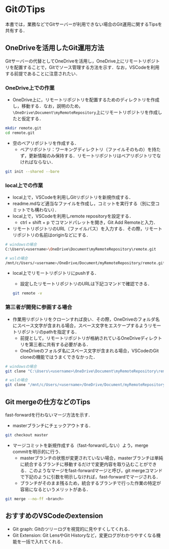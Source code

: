 # GitのTips

本書では，業務などでGitサーバーが利用できない場合のGit運用に関するTipsを共有する．

## OneDriveを活用したGit運用方法

Gitサーバーの代替としてOneDriveを活用し，OneDrive上にリモートリポジトリを配置することで，Gitでソース管理する方法を示す．なお，VSCodeを利用する前提であることに注意されたい．

### OneDrive上での作業

- OneDrive上に，リモートリポジトリを配置するためのディレクトリを作成し，移動する．なお，説明のため，`\OneDrive\Document\myRemoteRepository`上にリモートリポジトリを作成したと仮定する．

```sh
mkdir remote.git
cd remote.git
```

- 空のベアリポジトリを作成する．
  - ベアリポジトリ：ワーキングディレクトリ（ファイルそのもの）を持たず，更新情報のみ保持する．リモートリポジトリはベアリポジトリでなければならない．

```sh
git init --shared --bare
```

### local上での作業

- local上で，VSCodeを利用しGitリポジトリを新規作成する．
- readme.mdなど適当なファイルを作成し，コミットを実行する（別に空コミットでも構わない）．
- local上で，VSCodeを利用しremote repositoryを設定する．
  - ctrl + shift + p でコマンドパレットを開き，Git Add Remoteと入力．
- リモートリポジトリのURL（ファイルパス）を入力する．その際，リモートリポジトリの名前はoriginなどにする．

```sh
# windowsの場合
C:\Users\<username>\OneDrive\Document\myRemoteRepository\remote.git

# wslの場合
/mnt/c/Users/<username>/OneDrive/Document/myRemoteRepository/remote.git
```

- local上でリモートリポジトリにpushする．
  - 設定したリモートリポジトリのURLは下記コマンドで確認できる．
 
  ```sh
  git remote -v
  ```
### 第三者が開発に参画する場合
- 作業用リポジトリをクローンすれば良い．その際，OneDriveのフォルダ名にスペース文字が含まれる場合，スペース文字をエスケープするようリモートリポジトリのpathを指定する．
  - 前提として，リモートリポジトリが格納されているOneDriveディレクトリを第三者に共有する必要がある．
  - OneDriveのフォルダ名にスペース文字が含まれる場合，VSCodeのGit cloneの機能ではうまくできなかった．
```sh
# windowsの場合
git clone "C:\Users\<username>\OneDrive\Document\myRemoteRepository\remote.git"

# wslの場合
git clone "/mnt/c/Users/<username>/OneDrive/Document/myRemoteRepository/remote.git"
```

## Git mergeの仕方などのTips

fast-forwardを行わないマージ方法を示す．

- masterブランチにチェックアウトする．

```sh
git checkout master
```
- マージコミットを新規作成する（fast-forwardしない）よう，merge commitを明示的に行う．
  - masterブランチの状態が変更されていない場合，masterブランチは単純に統合するブランチに移動するだけで変更内容を取り込むことができる．このようなマージをfast-forwardマージと呼び，git mergeコマンドで下記のように引数を明示しなければ，fast-forwardでマージされる．
  - ブランチがそのまま残るため，統合するブランチで行った作業の特定が容易になるというメリットがある．
```sh
git merge --no-ff <branch>
```

## おすすめのVSCodeのextension

- Git graph: Gitのツリーログを視覚的に見やすくしてくれる．
- Git Extension: Git LensやGit Historyなど，変更ログがわかりやすくなる機能を一括で入れてくれる．
